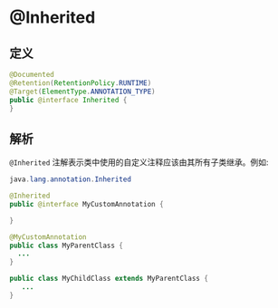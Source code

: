 # @Inherited

## 定义

```java
@Documented
@Retention(RetentionPolicy.RUNTIME)
@Target(ElementType.ANNOTATION_TYPE)
public @interface Inherited {
}
```

## 解析

`@Inherited` 注解表示类中使用的自定义注释应该由其所有子类继承。例如:

```java
java.lang.annotation.Inherited

@Inherited
public @interface MyCustomAnnotation {

}
```

```java
@MyCustomAnnotation
public class MyParentClass { 
  ... 
}
```

```java
public class MyChildClass extends MyParentClass { 
   ... 
}
```



